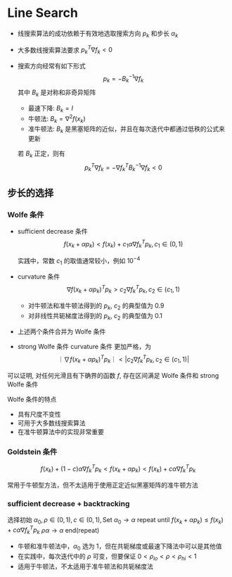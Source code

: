 # Line Search

* 线搜索算法的成功依赖于有效地选取搜索方向 $p_k$ 和步长 $\alpha_k$
* 大多数线搜索算法要求 $p_k^T \nabla f_k < 0$
* 搜索方向经常有如下形式
    $$p_k = -B_k^{-1}\nabla f_k$$
    其中 $B_k$ 是对称和非奇异矩阵

    * 最速下降: $B_k = I$
    * 牛顿法: $B_k = \nabla^2 f(x_k)$
    * 准牛顿法: $B_k$ 是黑塞矩阵的近似，并且在每次迭代中都通过低秩的公式来更新

    若 $B_k$ 正定，则有
    $$p_k^T \nabla f_k = -\nabla f_k^T B_k^{-1} \nabla f_k< 0$$

## 步长的选择

### Wolfe 条件

* sufficient decrease 条件
    $$f(x_k + \alpha p_k) < f(x_k) + c_1\alpha \nabla f_k^T p_k, c_1 \in (0, 1)$$

    实践中，常数 $c_1$ 的取值通常较小，例如 $10^{-4}$

* curvature 条件
    $$\nabla f(x_k + \alpha p_k)^Tp_k > c_2 \nabla f_k^T p_k, c_2 \in (c_1, 1)$$

    * 对牛顿法和准牛顿法得到的 $p_k$, $c_2$ 的典型值为 $0.9$
    * 对非线性共轭梯度法得到的 $p_k$, $c_2$ 的典型值为 $0.1$
* 上述两个条件合并为 Wolfe 条件
* strong Wolfe 条件
    curvature 条件 更加严格，为
     $$｜\nabla f(x_k + \alpha p_k)^Tp_k｜< |c_2 \nabla f_k^T p_k, c_2 \in (c_1, 1)|$$

可以证明, 对任何光滑且有下确界的函数 $f$, 存在区间满足 Wolfe 条件和 strong Wolfe 条件

Wolfe 条件的特点
* 具有尺度不变性
* 可用于大多数线搜索算法
* 在准牛顿算法中的实现非常重要

### Goldstein 条件

$$f(x_k) + (1 - c)\alpha \nabla f_k^T p_k < f(x_k + \alpha p_k) < f(x_k) + c\alpha \nabla f_k^T p_k$$

常用于牛顿型方法，但不太适用于使用正定近似黑塞矩阵的准牛顿方法

### sufficient decrease + backtracking

选择初始 $\alpha_0, \rho \in (0,1), c \in (0,1), \text{Set } \alpha_0 \to \alpha$
$\text{repeat}$ until $f(x_k + \alpha p_k)\leq f(x_k) + c\alpha \nabla f_k^T 
p_k$
$\text{\ \ \ \ }\rho \alpha \to \alpha$
$\text{end(repeat)}$

* 牛顿和准牛顿法中，$\alpha_0$ 选为 $1$，但在共轭梯度或最速下降法中可以是其他值
* 在实践中，每次迭代中的 $\rho$ 可变，但要保证 $0 < \rho_{lo} < \rho < \rho_{hi} < 1$
* 适用于牛顿法，不太适用于准牛顿法和共轭梯度法